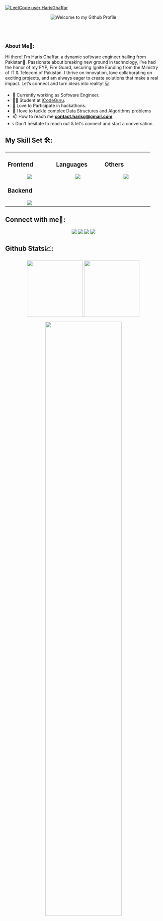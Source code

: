 [![LeetCode user HarisGhaffar](https://img.shields.io/badge/dynamic/json?style=for-the-badge&labelColor=black&color=%23ffa116&label=Solved&query=solved&url=https%3A%2F%2Fleetcode-badge.vercel.app%2Fapi%2Fusers%2FHarisGhaffar&logo=leetcode&logoColor=yellow)](https://leetcode.com/u/HarisGhaffar/)

<div align="center">
  <img src="https://github.com/BrunnerLivio/brunnerlivio/blob/master/images/welcome.png?raw=true" style="max-width: 100%;" alt="Welcome to my Github Profile" />
  <br />
  <br />
  <br />
  <br />

</div>

### About Me🚀:
Hi there! I'm Haris Ghaffar, a dynamic software engineer hailing from Pakistan👋. Passionate about breaking new ground in technology, I've had the honor of my FYP, Fire Guard, securing Ignite Funding from the Ministry of IT & Telecom of Pakistan. I thrive on innovation, love collaborating on exciting projects, and am always eager to create solutions that make a real impact. Let’s connect and turn ideas into reality! 💻

<!-- Bio -->
- 🔭 Currently working as Software Engineer.
- 👨‍🏫 Student at <a href="https://icodeguru.weebly.com/" target="_blank">iCodeGuru</a>.
- 🌱 Love to Participate in hackathons.
- 🌱 I love to tackle complex Data Structures and Algorithms problems
- 📫 How to reach me **contact.harisg@gmail.com**
- 📞 Don't hesitate to reach out & let's connect and start a conversation.


## My Skill Set 🛠️:
<table>
  <tr>
  <td valign="top" width="25%">

### Frontend  
<a href="https://github.com/HarisGhaffar">
<div align="center">  
       <img src="https://skillicons.dev/icons?i=html,css,bootstrap,tailwind,js,react&perline=4" /> 
</div>
</a>

### Backend  
<a href="https://github.com/HarisGhaffar">
<div align="center">   
      <img src="https://skillicons.dev/icons?i=mysql,nodejs,mongodb&perline=4" /> 
</div>
</a>
</td><td valign="top" width="25%">
  
### Languages
<a href="https://github.com/HarisGhaffar">
<div align="center">
       <img src="https://skillicons.dev/icons?i=js,python,&perline=4" /> 
</div>
</a>

</td><td valign="top" width="25%">
  
### Others
<a href="https://github.com/HarisGhaffar">
<div align="center">
       <img src="https://skillicons.dev/icons?i=git,github,npm,figma,vscode,netlify,discord,stackoverflow&perline=4" /> 
</div>
</a>
</td>
  </tr>
</table>

 ## Connect with me🤝:
<div align="center">
    <a href="https://www.linkedin.com/in/harisghaffar/" target="_blank"><img src="https://img.shields.io/badge/-Haris%20Ghaffar-0077B5?style=flat&logo=Linkedin&logoColor=white"/></a>
    <a target="_blank" href="mailto:contact.harisg@gmail.com"><img src="https://img.shields.io/badge/-contact.harisg@gmail.com-D14836?style=flat&logo=Gmail&logoColor=white"/></a>
    <a href="https://leetcode.com/u/HarisGhaffar/" target="_blank"><img src="https://img.shields.io/badge/-Haris%20Ghaffar-FFA116?style=flat&logo=LeetCode&logoColor=white"/></a>
    <a href="https://lablab.ai/u/@haris_ghaffar888" target="_blank"><img src="https://img.shields.io/badge/-LabLab Profile-3B5998?style=flat&logo=LabLab&logoColor=white"/></a>
</div>

 ## Github Stats📈:
<p align="center">
    <a href="https://github.com/HarisGhaffar">
<img height="180em" src="https://github-readme-stats-git-masterrstaa-rickstaa.vercel.app/api?username=HarisGhaffar&show_icons=true&theme=algolia&include_all_commits=true&count_private=true&hide_border=true"/>
        <img height="180em" src="https://github-readme-stats-eight-theta.vercel.app/api/top-langs/?username=HarisGhaffar&langs_count=12&layout=compact&langs_count=8&theme=algolia&include_all_commits=true&count_private=true&hide_border=true" />
    </a>
</p>

 <p align="center">
   <a href="https://github.com/HarisGhaffar"> 
     <img width="70%" src="https://github-readme-streak-stats.herokuapp.com/?user=HarisGhaffar&theme=algolia&hide_border=true" /> 
   </a>  
 </p>

<br>
